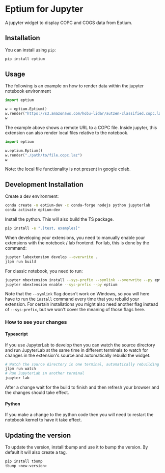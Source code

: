 
# Eptium for Jupyter

A jupyter widget to display COPC and COGS data from Eptium.

## Installation

You can install using `pip`:

```bash
pip install eptium
```

## Usage

The following is an example on how to render data within the jupyter notebook environment

```python
import eptium

w = eptium.Eptium()
w.render("https://s3.amazonaws.com/hobu-lidar/autzen-classified.copc.laz")
w
```

The example above shows a remote URL to a COPC file.  Inside jupyter, this extension can also render local files relative to the notebook.  

```python
import eptium

w.eptium.Eptium()
w.render("./path/to/file.copc.laz")
w
```

Note: the local file functionality is not present in google colab.

## Development Installation

Create a dev environment:

```bash
conda create -n eptium-dev -c conda-forge nodejs python jupyterlab
conda activate eptium-dev
```

Install the python. This will also build the TS package.

```bash
pip install -e ".[test, examples]"
```

When developing your extensions, you need to manually enable your extensions with the
notebook / lab frontend. For lab, this is done by the command:

```bash
jupyter labextension develop --overwrite .
jlpm run build
```

For classic notebook, you need to run:

```bash
jupyter nbextension install --sys-prefix --symlink --overwrite --py eptium
jupyter nbextension enable --sys-prefix --py eptium
```

Note that the `--symlink` flag doesn't work on Windows, so you will here have to run
the `install` command every time that you rebuild your extension. For certain installations
you might also need another flag instead of `--sys-prefix`, but we won't cover the meaning
of those flags here.

### How to see your changes

#### Typescript

If you use JupyterLab to develop then you can watch the source directory and run JupyterLab at the same time in different
terminals to watch for changes in the extension's source and automatically rebuild the widget.

```bash
# Watch the source directory in one terminal, automatically rebuilding when needed
jlpm run watch
# Run JupyterLab in another terminal
jupyter lab
```

After a change wait for the build to finish and then refresh your browser and the changes should take effect.

#### Python

If you make a change to the python code then you will need to restart the notebook kernel to have it take effect.

## Updating the version

To update the version, install tbump and use it to bump the version.
By default it will also create a tag.

```bash
pip install tbump
tbump <new-version>
```
